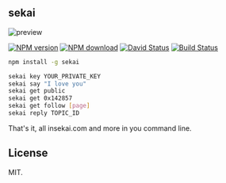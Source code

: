 ## sekai

![preview](http://i2.tietuku.com/d88ecddf7f7f85d4.gif)

[![NPM version](https://img.shields.io/npm/v/sekai.svg?style=flat)](https://www.npmjs.com/package/sekai)
[![NPM download](https://img.shields.io/npm/dm/sekai.svg?style=flat)]((https://www.npmjs.com/package/sekai))
[![David Status](https://david-dm.org/0x142857/sekai.svg)](https://david-dm.org/0x142857/sekai)
[![Build Status](https://travis-ci.org/0x142857/sekai.svg?branch=master)](https://travis-ci.org/0x142857/sekai)

```bash
npm install -g sekai

sekai key YOUR_PRIVATE_KEY
sekai say "I love you"
sekai get public
sekai get 0x142857
sekai get follow [page]
sekai reply TOPIC_ID
```

That's it, all insekai.com and more in you command line.

## License

MIT.
